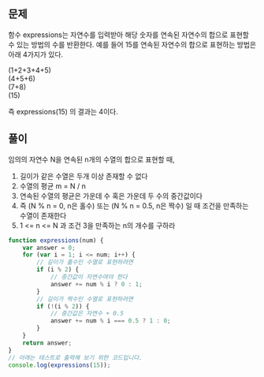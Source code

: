 ## 문제

함수 expressions는 자연수를 입력받아 해당 숫자를 연속된 자연수의 합으로 표현할 수 있는 방법의 수를 반환한다. 예를 들어 15를 연속된 자연수의 합으로 표현하는 방법은 아래 4가지가 있다.

(1+2+3+4+5)  
(4+5+6)  
(7+8)  
(15)  

즉 expressions(15) 의 결과는 4이다.

## 풀이

임의의 자연수 N을 연속된 n개의 수열의 합으로 표현할 때,

1. 길이가 같은 수열은 두개 이상 존재할 수 없다
1. 수열의 평균 m = N / n
1. 연속된 수열의 평균은 가운데 수 혹은 가운데 두 수의 중간값이다
1. 즉 (N % n = 0, n은 홀수) 또는 (N % n = 0.5, n은 짝수) 일 때 조건을 만족하는 수열이 존재한다
1. 1 <= n <= N 과 조건 3을 만족하는 n의 개수를 구하라

```javascript
function expressions(num) {
    var answer = 0;
    for (var i = 1; i <= num; i++) {
        // 길이가 홀수인 수열로 표현하려면
        if (i % 2) {
            // 중간값이 자연수여야 한다
            answer += num % i ? 0 : 1;
        }
        // 길이가 짝수인 수열로 표현하려면
        if (!(i % 2)) {
            // 중간값은 자연수 + 0.5
            answer += num % i === 0.5 ? 1 : 0;
        }
    }
    return answer;
}
// 아래는 테스트로 출력해 보기 위한 코드입니다.
console.log(expressions(15));
```
